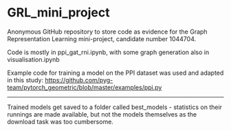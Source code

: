 # GRL_mini_project
Anonymous GitHub repository to store code as evidence for the Graph Representation Learning mini-project, candidate number 1044704.

Code is mostly in ppi_gat_rni.ipynb, with some graph generation also in visualisation.ipynb

Example code for training a model on the PPI dataset was used and adapted in this study: 
https://github.com/pyg-team/pytorch_geometric/blob/master/examples/ppi.py

---
Trained models get saved to a folder called best_models - statistics on their runnings are made available, but not the models themselves as the download task was too cumbersome.
